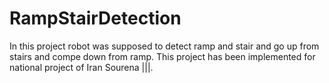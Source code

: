 # RampStairDetection
In this project robot was supposed to detect ramp and stair and go up from stairs and compe down from ramp.
This project has been implemented for national project of Iran Sourena |||.

